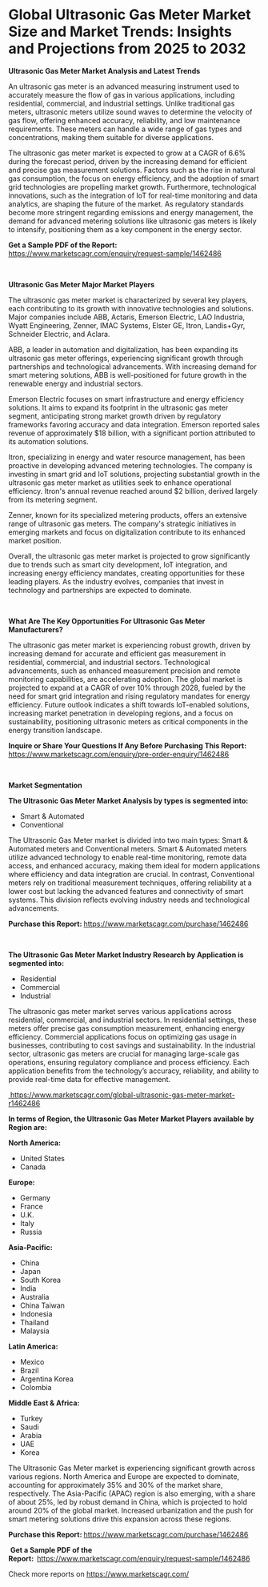 <p><h1>Global Ultrasonic Gas Meter Market Size and Market Trends: Insights and Projections from 2025 to 2032</h1></p><p><strong>Ultrasonic Gas Meter Market Analysis and Latest Trends</strong></p>
<p><p>An ultrasonic gas meter is an advanced measuring instrument used to accurately measure the flow of gas in various applications, including residential, commercial, and industrial settings. Unlike traditional gas meters, ultrasonic meters utilize sound waves to determine the velocity of gas flow, offering enhanced accuracy, reliability, and low maintenance requirements. These meters can handle a wide range of gas types and concentrations, making them suitable for diverse applications.</p><p>The ultrasonic gas meter market is expected to grow at a CAGR of 6.6% during the forecast period, driven by the increasing demand for efficient and precise gas measurement solutions. Factors such as the rise in natural gas consumption, the focus on energy efficiency, and the adoption of smart grid technologies are propelling market growth. Furthermore, technological innovations, such as the integration of IoT for real-time monitoring and data analytics, are shaping the future of the market. As regulatory standards become more stringent regarding emissions and energy management, the demand for advanced metering solutions like ultrasonic gas meters is likely to intensify, positioning them as a key component in the energy sector.</p></p>
<p><strong>Get a Sample PDF of the Report:&nbsp;</strong> <a href="https://www.marketscagr.com/enquiry/request-sample/1462486?utm_campaign=2445&utm_medium=2&utm_source=Github&utm_content=ia&utm_term=02032025&utm_id=ultrasonic-gas-meter">https://www.marketscagr.com/enquiry/request-sample/1462486</a></p>
<p>&nbsp;</p>
<p><strong>Ultrasonic Gas Meter Major Market Players</strong></p>
<p><p>The ultrasonic gas meter market is characterized by several key players, each contributing to its growth with innovative technologies and solutions. Major companies include ABB, Actaris, Emerson Electric, LAO Industria, Wyatt Engineering, Zenner, IMAC Systems, Elster GE, Itron, Landis+Gyr, Schneider Electric, and Aclara. </p><p>ABB, a leader in automation and digitalization, has been expanding its ultrasonic gas meter offerings, experiencing significant growth through partnerships and technological advancements. With increasing demand for smart metering solutions, ABB is well-positioned for future growth in the renewable energy and industrial sectors.</p><p>Emerson Electric focuses on smart infrastructure and energy efficiency solutions. It aims to expand its footprint in the ultrasonic gas meter segment, anticipating strong market growth driven by regulatory frameworks favoring accuracy and data integration. Emerson reported sales revenue of approximately $18 billion, with a significant portion attributed to its automation solutions.</p><p>Itron, specializing in energy and water resource management, has been proactive in developing advanced metering technologies. The company is investing in smart grid and IoT solutions, projecting substantial growth in the ultrasonic gas meter market as utilities seek to enhance operational efficiency. Itron's annual revenue reached around $2 billion, derived largely from its metering segment.</p><p>Zenner, known for its specialized metering products, offers an extensive range of ultrasonic gas meters. The company's strategic initiatives in emerging markets and focus on digitalization contribute to its enhanced market position.</p><p>Overall, the ultrasonic gas meter market is projected to grow significantly due to trends such as smart city development, IoT integration, and increasing energy efficiency mandates, creating opportunities for these leading players. As the industry evolves, companies that invest in technology and partnerships are expected to dominate.</p></p>
<p>&nbsp;</p>
<p><strong>What Are The Key Opportunities For Ultrasonic Gas Meter Manufacturers?</strong></p>
<p><p>The ultrasonic gas meter market is experiencing robust growth, driven by increasing demand for accurate and efficient gas measurement in residential, commercial, and industrial sectors. Technological advancements, such as enhanced measurement precision and remote monitoring capabilities, are accelerating adoption. The global market is projected to expand at a CAGR of over 10% through 2028, fueled by the need for smart grid integration and rising regulatory mandates for energy efficiency. Future outlook indicates a shift towards IoT-enabled solutions, increasing market penetration in developing regions, and a focus on sustainability, positioning ultrasonic meters as critical components in the energy transition landscape.</p></p>
<p><strong>Inquire or Share Your Questions If Any Before Purchasing This Report:</strong> <a href="https://www.marketscagr.com/enquiry/pre-order-enquiry/1462486?utm_campaign=2445&utm_medium=2&utm_source=Github&utm_content=ia&utm_term=02032025&utm_id=ultrasonic-gas-meter">https://www.marketscagr.com/enquiry/pre-order-enquiry/1462486</a></p>
<p>&nbsp;</p>
<p><strong>Market Segmentation</strong></p>
<p><strong>The Ultrasonic Gas Meter Market Analysis by types is segmented into:</strong></p>
<p><ul><li>Smart & Automated</li><li>Conventional</li></ul></p>
<p><p>The Ultrasonic Gas Meter market is divided into two main types: Smart & Automated meters and Conventional meters. Smart & Automated meters utilize advanced technology to enable real-time monitoring, remote data access, and enhanced accuracy, making them ideal for modern applications where efficiency and data integration are crucial. In contrast, Conventional meters rely on traditional measurement techniques, offering reliability at a lower cost but lacking the advanced features and connectivity of smart systems. This division reflects evolving industry needs and technological advancements.</p></p>
<p><strong>Purchase this Report:&nbsp;</strong><a href="https://www.marketscagr.com/purchase/1462486?utm_campaign=2445&utm_medium=2&utm_source=Github&utm_content=ia&utm_term=02032025&utm_id=ultrasonic-gas-meter">https://www.marketscagr.com/purchase/1462486</a></p>
<p>&nbsp;</p>
<p><strong>The Ultrasonic Gas Meter Market Industry Research by Application is segmented into:</strong></p>
<p><ul><li>Residential</li><li>Commercial</li><li>Industrial</li></ul></p>
<p><p>The ultrasonic gas meter market serves various applications across residential, commercial, and industrial sectors. In residential settings, these meters offer precise gas consumption measurement, enhancing energy efficiency. Commercial applications focus on optimizing gas usage in businesses, contributing to cost savings and sustainability. In the industrial sector, ultrasonic gas meters are crucial for managing large-scale gas operations, ensuring regulatory compliance and process efficiency. Each application benefits from the technology’s accuracy, reliability, and ability to provide real-time data for effective management.</p></p>
<p><a href="https://www.marketscagr.com/global-ultrasonic-gas-meter-market-r1462486?utm_campaign=2445&utm_medium=2&utm_source=Github&utm_content=ia&utm_term=02032025&utm_id=ultrasonic-gas-meter">&nbsp;https://www.marketscagr.com/global-ultrasonic-gas-meter-market-r1462486</a></p>
<p><strong>In terms of Region, the Ultrasonic Gas Meter Market Players available by Region are:</strong></p>
<p>
    <p> <strong> North America: </strong>
        <ul>
            <li>United States</li>
            <li>Canada</li>
        </ul>
        </p> 
    <p> <strong> Europe: </strong>
        <ul>
            <li>Germany</li>
            <li>France</li>
            <li>U.K.</li>
            <li>Italy</li>
            <li>Russia</li>
        </ul>
        </p> 
    <p> <strong> Asia-Pacific: </strong>
        <ul>
            <li>China</li>
            <li>Japan</li>
            <li>South Korea</li>
            <li>India</li>
            <li>Australia</li>
            <li>China Taiwan</li>
            <li>Indonesia</li>
            <li>Thailand</li>
            <li>Malaysia</li>
        </ul>
        </p> 
    <p> <strong> Latin America: </strong>
        <ul>
            <li>Mexico</li>
            <li>Brazil</li>
            <li>Argentina Korea</li>
            <li>Colombia</li>
        </ul>
        </p> 
    <p> <strong> Middle East & Africa: </strong>
        <ul>
            <li>Turkey</li>
            <li>Saudi</li>
            <li>Arabia</li>
            <li>UAE</li>
            <li>Korea</li>
        </ul>
    </p>
    </p>
<p><p>The Ultrasonic Gas Meter market is experiencing significant growth across various regions. North America and Europe are expected to dominate, accounting for approximately 35% and 30% of the market share, respectively. The Asia-Pacific (APAC) region is also emerging, with a share of about 25%, led by robust demand in China, which is projected to hold around 20% of the global market. Increased urbanization and the push for smart metering solutions drive this expansion across these regions.</p></p>
<p><strong>Purchase this Report: </strong><a href="https://www.marketscagr.com/purchase/1462486?utm_campaign=2445&utm_medium=2&utm_source=Github&utm_content=ia&utm_term=02032025&utm_id=ultrasonic-gas-meter">https://www.marketscagr.com/purchase/1462486</a></p>
<p>&nbsp;<strong>Get a Sample PDF of the Report:&nbsp;&nbsp;</strong><a href="https://www.marketscagr.com/enquiry/request-sample/1462486?utm_campaign=2445&utm_medium=2&utm_source=Github&utm_content=ia&utm_term=02032025&utm_id=ultrasonic-gas-meter">https://www.marketscagr.com/enquiry/request-sample/1462486</a></p>
<p><strong></strong></p>
<p>Check more reports on <a href="https://www.marketscagr.com/?utm_campaign=2445&utm_medium=2&utm_source=Github&utm_content=ia&utm_term=02032025&utm_id=ultrasonic-gas-meter">https://www.marketscagr.com/</a></p>